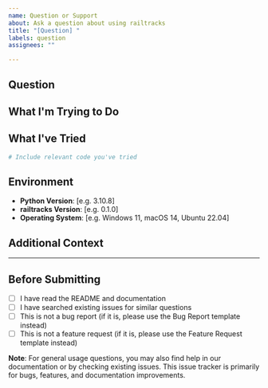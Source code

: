 ```yaml
---
name: Question or Support
about: Ask a question about using railtracks
title: "[Question] "
labels: question
assignees: ""

---
```


## Question
<!-- Ask your question clearly and concisely -->

## What I'm Trying to Do
<!-- Describe what you're trying to accomplish with railtracks -->

## What I've Tried
<!-- Describe what you've already attempted -->
<!-- Include any code examples, error messages, or approaches you've tested -->

```python
# Include relevant code you've tried
```

## Environment
<!-- Please complete the following information -->
- **Python Version**: [e.g. 3.10.8]
- **railtracks Version**: [e.g. 0.1.0]
- **Operating System**: [e.g. Windows 11, macOS 14, Ubuntu 22.04]

## Additional Context
<!-- Add any other context that might be relevant to your question -->

---

## Before Submitting
<!-- Please check the following before submitting your question -->
- [ ] I have read the README and documentation
- [ ] I have searched existing issues for similar questions
- [ ] This is not a bug report (if it is, please use the Bug Report template instead)
- [ ] This is not a feature request (if it is, please use the Feature Request template instead)

**Note**: For general usage questions, you may also find help in our documentation or by checking existing issues. This issue tracker is primarily for bugs, features, and documentation improvements.